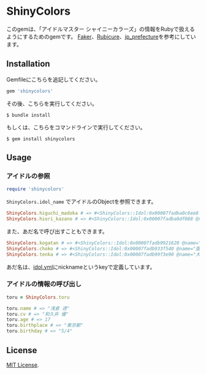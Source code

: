 # ShinyColors

このgemは、「アイドルマスター シャイニーカラーズ」の情報をRubyで扱えるようにするためのgemです。
[Faker](https://github.com/faker-ruby/faker)、[Rubicure](https://github.com/sue445/rubicure)、[jp_prefecture](https://github.com/chocoby/jp_prefecture)を参考にしています。

## Installation

Gemfileにこちらを追記してください。

```ruby
gem 'shinycolors'
```

その後、こちらを実行してください。

    $ bundle install

もしくは、こちらをコマンドラインで実行してください。

    $ gem install shinycolors

## Usage

### アイドルの参照

```ruby
require 'shinycolors'
```

`ShinyColors.idol_name` でアイドルのObjectを参照できます。

```ruby
ShinyColors.higuchi_madoka # => #<ShinyColors::Idol:0x00007fadba0c6ee8 @name="樋口 円香", @cv="土屋 李央", @age=17, @birthplace="東京都", @birthday="10/27", @nickname=["madoka", "higuchi"]>
ShinyColors.hiori_kazano # => #<ShinyColors::Idol:0x00007fadba0df088 @name="風野 灯織", @cv="近藤 玲奈", @age=15, @birthplace="東京都", @birthday="3/4", @nickname=["hiori"]>
```

また、あだ名で呼び出すこともできます。

```ruby
ShinyColors.kogatan # => #<ShinyColors::Idol:0x00007fadb9921620 @name="月岡 恋鐘", @cv="礒部 花凜", @age=19, @birthplace="長崎県", @birthday="2/25", @nickname=["kogane", "kogatan"]>
ShinyColors.choko # => #<ShinyColors::Idol:0x00007fadb933f540 @name="園田 智代子", @cv="白石 晴香", @age=17, @birthplace="千葉県", @birthday="2/24", @nickname=["choko"]>
ShinyColors.tenka # => #<ShinyColors::Idol:0x00007fadb99f3e90 @name="大崎 甜花", @cv="前川 涼子", @age=17, @birthplace="富山県", @birthday="12/25", @nickname=["tenka"]>
```

あだ名は、[idol.yml](/data/idol.yml)にnicknameというkeyで定義しています。

### アイドルの情報の呼び出し
```ruby
toru = ShinyColors.toru

toru.name # => "浅倉 透"
toru.cv # => "和久井 優"
toru.age # => 17
toru.birthplace # => "東京都"
toru.birthday # => "5/4"
```


## License

[MIT License](https://opensource.org/licenses/MIT).
